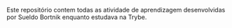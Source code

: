 Este repositório contem todas as atividade de aprendizagem desenvolvidas por Sueldo Bortnik enquanto estudava na Trybe.
